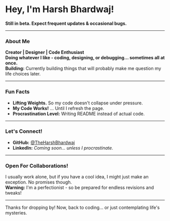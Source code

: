 # Hey, I'm Harsh Bhardwaj!

**Still in beta. Expect frequent updates & occasional bugs.**

---

### About Me
**Creator | Designer | Code Enthusiast**  
**Doing whatever I like - coding, designing, or debugging... sometimes all at once.**  
**Building:** Currently building things that will probably make me question my life choices later.

---

### Fun Facts
- **Lifting Weights.** So my code doesn't collapse under pressure.
- **My Code Works!** ... Until I refresh the page.
- **Procrastination Level:** Writing README instead of actual code.

---

### Let's Connect!
- **GitHub:** [@TheHarshBhardwaj](https://github.com/TheHarshBhardwaj)
- **LinkedIn:** *Coming soon... unless I procrastinate.*

---

### Open For Collaborations!
I usually work alone, but if you have a cool idea, I might just make an exception. No promises though.  
**Warning:** I'm a perfectionist - so be prepared for endless revisions and tweaks!

---

Thanks for dropping by! Now, back to coding... or just contemplating life's mysteries.
